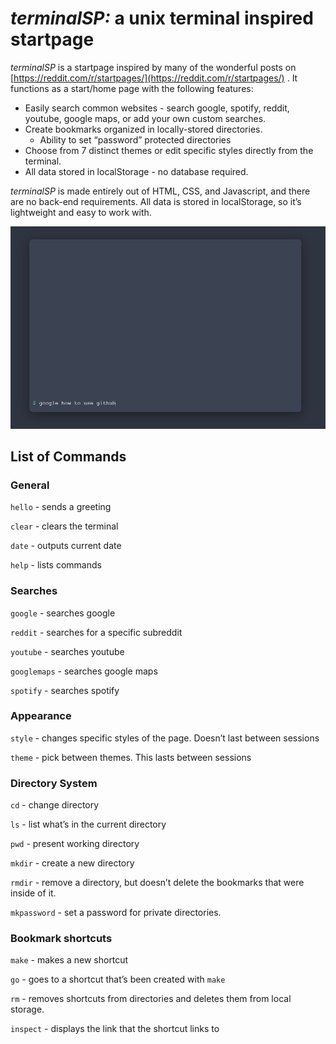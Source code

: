 # _terminalSP:_ a unix terminal inspired startpage

_terminalSP_ is a startpage inspired by many of the wonderful posts on [](https://reddit.com/r/startpages/)[https://reddit.com/r/startpages/](https://reddit.com/r/startpages/) . It functions as a start/home page with the following features:

*  Easily search common websites - search google, spotify, reddit, youtube, google maps, or add your own custom searches.
*  Create bookmarks organized in locally-stored directories.
    *   Ability to set “password” protected directories
*    Choose from 7 distinct themes or edit specific styles directly from the terminal.
*   All data stored in localStorage - no database required.

_terminalSP_ is made entirely out of HTML, CSS, and Javascript, and there are no back-end requirements. All data is stored in localStorage, so it’s lightweight and easy to work with.

![Contribution guidelines for this project](examples/googleExample.JPG)

## List of Commands

### General

`hello` - sends a greeting

`clear` - clears the terminal

`date` - outputs current date

`help` - lists commands

### Searches

`google` - searches google

`reddit` - searches for a specific subreddit

`youtube` - searches youtube

`googlemaps` - searches google maps

`spotify` - searches spotify

### Appearance

`style` - changes specific styles of the page. Doesn’t last between sessions

`theme` - pick between themes. This lasts between sessions

### Directory System

`cd` - change directory

`ls` - list what’s in the current directory

`pwd` - present working directory

`mkdir` - create a new directory

`rmdir` - remove a directory, but doesn’t delete the bookmarks that were inside of it.

`mkpassword` - set a password for private directories.

### Bookmark shortcuts

`make` - makes a new shortcut

`go` - goes to a shortcut that’s been created with `make`

`rm` - removes shortcuts from directories and deletes them from local storage.

`inspect` - displays the link that the shortcut links to
